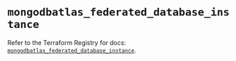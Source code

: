 # `mongodbatlas_federated_database_instance`

Refer to the Terraform Registry for docs: [`mongodbatlas_federated_database_instance`](https://registry.terraform.io/providers/mongodb/mongodbatlas/1.33.0/docs/resources/federated_database_instance).

